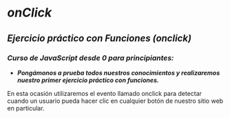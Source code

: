 # **_onClick_**

## **_Ejercicio práctico con Funciones (onclick)_**

### **_Curso de JavaScript desde 0 para principiantes:_**

- **_Pongámonos a prueba todos nuestros conocimientos y realizaremos nuestro primer ejercicio práctico con funciones._**

En esta ocasión utilizaremos el evento llamado onclick para detectar cuando un usuario pueda hacer clic en cualquier botón de nuestro sitio web en particular.

